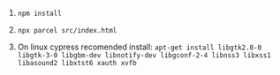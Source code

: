 1. `npm install`
2. `npx parcel src/index.html`

3. On linux cypress recomended install:
   `apt-get install libgtk2.0-0 libgtk-3-0 libgbm-dev libnotify-dev libgconf-2-4 libnss3 libxss1 libasound2 libxtst6 xauth xvfb`
